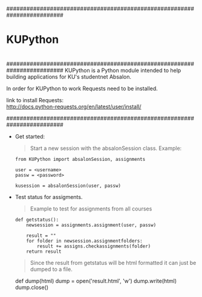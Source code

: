 #########################################################################
#                                                                       #
#   KUPython                                                            #
#                                                                       #
#########################################################################
KUPython is a Python module intended to help building applications 
for KU's studentnet Absalon.

In order for KUPython to work Requests need to be installed.

link to install Requests:                                           
<http://docs.python-requests.org/en/latest/user/install/>

#########################################################################

- Get started: 
  > Start a new session with the absalonSession class. Example:
    
      from KUPython import absalonSession, assignments
      
      user = <username>
      passw = <password>
      
      kusession = absalonSession(user, passw)

- Test status for assigments.
  > Example to test for assignments from all courses

      def getstatus():
          newsession = assignments.assignment(user, passw)
        
          result = "" 
          for folder in newsession.assignmentfolders:
              result += assigns.checkassignments(folder)
          return result
      
  > Since the result from getstatus will be html formatted it can just be dumped to a file. 
  
    def dump(html)
        dump = open('result.html', 'w')
        dump.write(html)
        dump.close()


